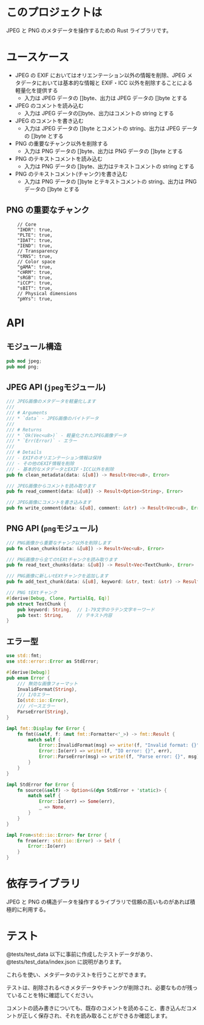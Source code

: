 # このプロジェクトは

JPEG と PNG のメタデータを操作するための Rust ライブラリです。

# ユースケース

- JPEG の EXIF においてはオリエンテーション以外の情報を削除、JPEG メタデータにおいては基本的な情報と EXIF・ICC 以外を削除することによる軽量化を提供する
  - 入力は JPEG データの []byte、出力は JPEG データの []byte とする
- JPEG のコメントを読み込む
  - 入力は JPEG データの[]byte、出力はコメントの string とする
- JPEG のコメントを書き込む
  - 入力は JPEG データの []byte とコメントの string、出力は JPEG データの []byte とする
- PNG の重要なチャンク以外を削除する
  - 入力は PNG データの []byte、出力は PNG データの []byte とする
- PNG のテキストコメントを読み込む
  - 入力は PNG データの []byte、出力はテキストコメントの string とする
- PNG のテキストコメント(チャンク)を書き込む
  - 入力は PNG データの []byte とテキストコメントの string、出力は PNG データの []byte とする

## PNG の重要なチャンク

```
    // Core
    "IHDR": true,
    "PLTE": true,
    "IDAT": true,
    "IEND": true,
    // Transparency
    "tRNS": true,
    // Color space
    "gAMA": true,
    "cHRM": true,
    "sRGB": true,
    "iCCP": true,
    "sBIT": true,
    // Physical dimensions
    "pHYs": true,
```

# API

## モジュール構造

```rust
pub mod jpeg;
pub mod png;
```

## JPEG API (`jpeg`モジュール)

```rust
/// JPEG画像のメタデータを軽量化します
///
/// # Arguments
/// * `data` - JPEG画像のバイトデータ
///
/// # Returns
/// * `Ok(Vec<u8>)` - 軽量化されたJPEG画像データ
/// * `Err(Error)` - エラー
///
/// # Details
/// - EXIFのオリエンテーション情報は保持
/// - その他のEXIF情報を削除
/// - 基本的なメタデータとEXIF・ICC以外を削除
pub fn clean_metadata(data: &[u8]) -> Result<Vec<u8>, Error>

/// JPEG画像からコメントを読み取ります
pub fn read_comment(data: &[u8]) -> Result<Option<String>, Error>

/// JPEG画像にコメントを書き込みます
pub fn write_comment(data: &[u8], comment: &str) -> Result<Vec<u8>, Error>
```

## PNG API (`png`モジュール)

```rust
/// PNG画像から重要なチャンク以外を削除します
pub fn clean_chunks(data: &[u8]) -> Result<Vec<u8>, Error>

/// PNG画像から全てのtEXtチャンクを読み取ります
pub fn read_text_chunks(data: &[u8]) -> Result<Vec<TextChunk>, Error>

/// PNG画像に新しいtEXtチャンクを追加します
pub fn add_text_chunk(data: &[u8], keyword: &str, text: &str) -> Result<Vec<u8>, Error>

/// PNG tEXtチャンク
#[derive(Debug, Clone, PartialEq, Eq)]
pub struct TextChunk {
    pub keyword: String,  // 1-79文字のラテン文字キーワード
    pub text: String,     // テキスト内容
}
```

## エラー型

```rust
use std::fmt;
use std::error::Error as StdError;

#[derive(Debug)]
pub enum Error {
    /// 無効な画像フォーマット
    InvalidFormat(String),
    /// I/Oエラー
    Io(std::io::Error),
    /// パースエラー
    ParseError(String),
}

impl fmt::Display for Error {
    fn fmt(&self, f: &mut fmt::Formatter<'_>) -> fmt::Result {
        match self {
            Error::InvalidFormat(msg) => write!(f, "Invalid format: {}", msg),
            Error::Io(err) => write!(f, "IO error: {}", err),
            Error::ParseError(msg) => write!(f, "Parse error: {}", msg),
        }
    }
}

impl StdError for Error {
    fn source(&self) -> Option<&(dyn StdError + 'static)> {
        match self {
            Error::Io(err) => Some(err),
            _ => None,
        }
    }
}

impl From<std::io::Error> for Error {
    fn from(err: std::io::Error) -> Self {
        Error::Io(err)
    }
}
```

# 依存ライブラリ

JPEG と PNG の構造データを操作するライブラリで信頼の高いものがあれば積極的に利用する。

# テスト

@tests/test_data 以下に事前に作成したテストデータがあり、@tests/test_data/index.json に説明があります。

これらを使い、メタデータのテストを行うことができます。

テストは、削除されるべきメタデータやチャンクが削除され、必要なものが残っていることを特に確認してください。

コメントの読み書きについても、既存のコメントを読めること、書き込んだコメントが正しく保存され、それを読み取ることができるか確認します。
